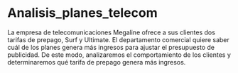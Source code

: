 # Analisis_planes_telecom

La empresa de telecomunicaciones Megaline ofrece a sus clientes dos tarifas de prepago, Surf y Ultimate. El departamento comercial quiere saber cuál de los planes genera más ingresos para ajustar el presupuesto de publicidad. De este modo, analizaremos el comportamiento de los clientes y determinaremos qué tarifa de prepago genera más ingresos.
